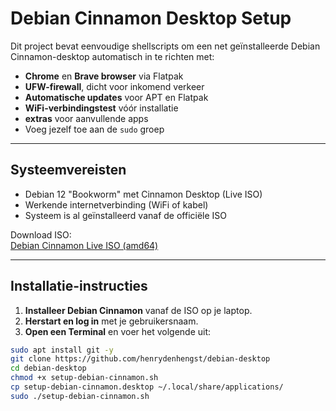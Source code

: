 
# Debian Cinnamon Desktop Setup

Dit project bevat eenvoudige shellscripts om een net geïnstalleerde Debian Cinnamon-desktop automatisch in te richten met:

- **Chrome** en **Brave browser** via Flatpak
- **UFW-firewall**, dicht voor inkomend verkeer
- **Automatische updates** voor APT en Flatpak
- **WiFi-verbindingstest** vóór installatie
- **extras** voor aanvullende apps
- Voeg jezelf toe aan de `sudo` groep

---

## Systeemvereisten

- Debian 12 "Bookworm" met Cinnamon Desktop (Live ISO)
- Werkende internetverbinding (WiFi of kabel)
- Systeem is al geïnstalleerd vanaf de officiële ISO

Download ISO:  
[Debian Cinnamon Live ISO (amd64)](https://cdimage.debian.org/debian-cd/current-live/amd64/iso-hybrid/)

---

## Installatie-instructies

1. **Installeer Debian Cinnamon** vanaf de ISO op je laptop.
2. **Herstart en log in** met je gebruikersnaam.
3. **Open een Terminal** en voer het volgende uit:

```bash / desktop
sudo apt install git -y
git clone https://github.com/henrydenhengst/debian-desktop
cd debian-desktop
chmod +x setup-debian-cinnamon.sh
cp setup-debian-cinnamon.desktop ~/.local/share/applications/
sudo ./setup-debian-cinnamon.sh


